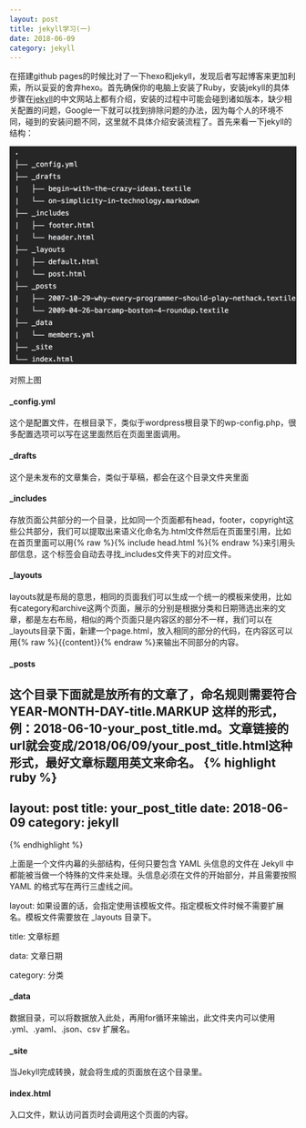 ```yaml
---
layout: post
title: jekyll学习(一)
date: 2018-06-09
category: jekyll
---
```


在搭建github pages的时候比对了一下hexo和jekyll，发现后者写起博客来更加利索，所以妥妥的舍弃hexo。首先确保你的电脑上安装了Ruby，安装jekyll的具体步骤在[jekyll](https://www.jekyll.com.cn)的中文网站上都有介绍，安装的过程中可能会碰到诸如版本，缺少相关配置的问题，Google一下就可以找到排除问题的办法，因为每个人的环境不同，碰到的安装问题不同，这里就不具体介绍安装流程了。首先来看一下jekyll的结构：

![image](/images/jekyll.png)

对照上图

#### _config.yml
这个是配置文件，在根目录下，类似于wordpress根目录下的wp-config.php，很多配置选项可以写在这里面然后在页面里面调用。

#### _drafts
这个是未发布的文章集合，类似于草稿，都会在这个目录文件夹里面

#### _includes
存放页面公共部分的一个目录，比如同一个页面都有head，footer，copyright这些公共部分，我们可以提取出来语义化命名为.html文件然后在页面里引用，比如在首页里面可以用{% raw %}{% include head.html %}{% endraw %}来引用头部信息，这个标签会自动去寻找_includes文件夹下的对应文件。

#### _layouts
layouts就是布局的意思，相同的页面我们可以生成一个统一的模板来使用，比如有category和archive这两个页面，展示的分别是根据分类和日期筛选出来的文章，都是左右布局，相似的两个页面只是内容区的部分不一样，我们可以在_layouts目录下面，新建一个page.html，放入相同的部分的代码，在内容区可以用{% raw %}{{content}}{% endraw %}来输出不同部分的内容。

#### _posts
这个目录下面就是放所有的文章了，命名规则需要符合 YEAR-MONTH-DAY-title.MARKUP 这样的形式，例：2018-06-10-your_post_title.md。文章链接的url就会变成/2018/06/09/your_post_title.html这种形式，最好文章标题用英文来命名。
{% highlight ruby %}
---
layout: post
title: your_post_title
date: 2018-06-09
category: jekyll
---
{% endhighlight %}

上面是一个文件内幕的头部结构，任何只要包含 YAML 头信息的文件在 Jekyll 中都能被当做一个特殊的文件来处理。头信息必须在文件的开始部分，并且需要按照 YAML 的格式写在两行三虚线之间。

layout: 如果设置的话，会指定使用该模板文件。指定模板文件时候不需要扩展名。模板文件需要放在 _layouts 目录下。

title: 文章标题

data: 文章日期

category: 分类

#### _data
数据目录，可以将数据放入此处，再用for循环来输出，此文件夹内可以使用 .yml、.yaml、.json、csv 扩展名。

#### _site
当Jekyll完成转换，就会将生成的页面放在这个目录里。

#### index.html
入口文件，默认访问首页时会调用这个页面的内容。